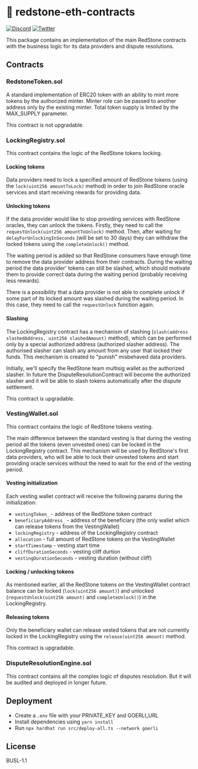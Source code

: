 # 🔗 redstone-eth-contracts

[![Discord](https://img.shields.io/discord/786251205008949258?logo=discord)](https://discord.gg/2CT6hN6C)
[![Twitter](https://img.shields.io/twitter/follow/redstone_defi?style=flat&logo=twitter)](https://twitter.com/intent/follow?screen_name=limestone_defi)

This package contains an implementation of the main RedStone contracts with the business logic for its data providers and dispute resolutions.

## Contracts

### RedstoneToken.sol

A standard implementation of ERC20 token with an ability to mint more tokens by the authorized minter. Minter role can be passed to another address only by the existing minter. Total token supply is limited by the MAX_SUPPLY parameter.

This contract is not upgradable.

### LockingRegistry.sol

This contract contains the logic of the RedStone tokens locking.

#### Locking tokens

Data providers need to lock a specified amount of RedStone tokens (using the `lock(uint256 amountToLock)` method) in order to join RedStone oracle services and start receiving rewards for providing data.

#### Unlocking tokens

If the data provider would like to stop providing services with RedStone oracles, they can unlock the tokens. Firstly, they need to call the `requestUnlock(uint256 amountToUnlock)` method. Then, after waiting for `delayForUnlockingInSeconds` (will be set to 30 days) they can withdraw the locked tokens using the `completeUnlock()` method.

The waiting period is added so that RedStone consumers have enough time to remove the data provider address from their contracts. During the waiting period the data provider' tokens can still be slashed, which should motivate them to provide correct data during the waiting period (probably receiving less rewards).

There is a possibility that a data provider is not able to complete unlock if some part of its locked amount was slashed during the waiting period. In this case, they need to call the `requestUnlock` function again.

#### Slashing

The LockingRegistry contract has a mechanism of slashing (`slash(address slashedAddress, uint256 slashedAmount)` method), which can be performed only by a special authorized address (authorized slasher address). The authorised slasher can slash any amount from any user that locked their funds. This mechanism is created to "punish" misbehaved data providers.

Initially, we'll specify the RedStone team multisig wallet as the authorized slasher. In future the DisputeResolutionContract will become the authorized slasher and it will be able to slash tokens automatically after the dispute settlement.

This contract is upgradable.

### VestingWallet.sol

This contract contains the logic of RedStone tokens vesting.

The main difference between the standard vesting is that during the vesting period all the tokens (even unvested ones) can be locked in the LockingRegistry contract. This mechanism will be used by RedStone's first data providers, who will be able to lock their unvested tokens and start providing oracle services without the need to wait for the end of the vesting period.

#### Vesting initialization

Each vesting wallet contract will receive the following params during the initialization:

- `vestingToken_` - address of the RedStone token contract
- `beneficiaryAddress_` - address of the beneficiary (the only wallet which can release tokens from the VestingWallet)
- `lockingRegistry` - address of the LockingRegistry contract
- `allocation` - full amount of RedStone tokens on the VestingWallet
- `startTimestamp` - vesting start time
- `cliffDurationSeconds` - vesting cliff durtion
- `vestingDurationSeconds` - vesting duration (without cliff)

#### Locking / unlocking tokens

As mentioned earlier, all the RedStone tokens on the VestingWallet contract balance can be locked (`lock(uint256 amount)`) and unlocked (`requestUnlock(uint256 amount)` and `completeUnlock()`) in the LockingRegistry.

#### Releasing tokens

Only the beneficiary wallet can release vested tokens that are not currently locked in the LockingRegistry using the `release(uint256 amount)` method.

This contract is upgradable.

### DisputeResolutionEngine.sol

This contract contains all the complex logic of disputes resolution. But it will be audited and deployed in longer future.

## Deployment

- Create a `.env` file with your PRIVATE_KEY and GOERLI_URL
- Install dependencies using `yarn install`
- Run `npx hardhat run src/deploy-all.ts --network goerli`

## License

BUSL-1.1
